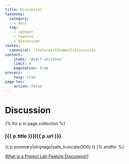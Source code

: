 ```yaml
---
title: Discussion
taxonomy:
  category: 
    - docs
  tag:
    - content
    - feature
    - discussion
routes:
  canonical: /features/{{name}}/discussion
content:
    items: '@self.children'
    limit: 0
    pagination: true
process:
    twig: true
page-toc:
    active: false
---
```

# Discussion

{% for p in page.collection %}
### [{{ p.title }}]({{ p.url }})
{{ p.summary|striptags|safe_truncate(300) }}
{% endfor %}

[What is a Project Lab Feature Discussion?](https://docs.ginkgo.st/~docs/grav/manifest/features/feature/discussion)